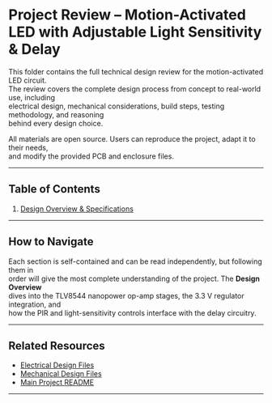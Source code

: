 # Project Review – Motion-Activated LED with Adjustable Light Sensitivity & Delay

This folder contains the full technical design review for the motion-activated LED circuit.  
The review covers the complete design process from concept to real-world use, including  
electrical design, mechanical considerations, build steps, testing methodology, and reasoning  
behind every design choice.

All materials are open source. Users can reproduce the project, adapt it to their needs,  
and modify the provided PCB and enclosure files.

---

## Table of Contents

1. [Design Overview & Specifications](Design-Overview-Specifications/01_design.md)

---

## How to Navigate

Each section is self-contained and can be read independently, but following them in  
order will give the most complete understanding of the project. The **Design Overview**  
dives into the TLV8544 nanopower op-amp stages, the 3.3 V regulator integration, and  
how the PIR and light-sensitivity controls interface with the delay circuitry.

---

## Related Resources

- [Electrical Design Files](../Electrical_Design)  
- [Mechanical Design Files](../mechanical_design)  
- [Main Project README](../README.md)

---
